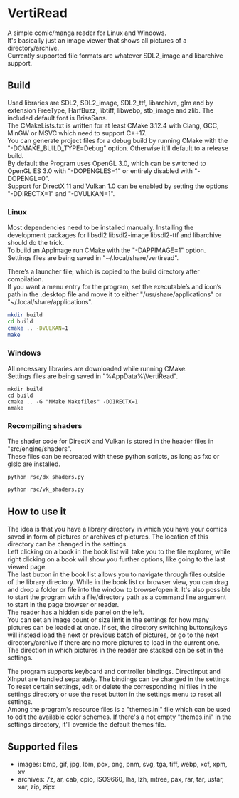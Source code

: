 # VertiRead
A simple comic/manga reader for Linux and Windows.  
It's basically just an image viewer that shows all pictures of a directory/archive.  
Currently supported file formats are whatever SDL2_image and libarchive support.  

## Build
Used libraries are SDL2, SDL2_image, SDL2_ttf, libarchive, glm and by extension FreeType, HarfBuzz, libtiff, libwebp, stb_image and zlib. The included default font is BrisaSans.  
The CMakeLists.txt is written for at least CMake 3.12.4 with Clang, GCC, MinGW or MSVC which need to support C++17.  
You can generate project files for a debug build by running CMake with the "-DCMAKE_BUILD_TYPE=Debug" option. Otherwise it'll default to a release build.  
By default the Program uses OpenGL 3.0, which can be switched to OpenGL ES 3.0 with "-DOPENGLES=1" or entirely disabled with "-DOPENGL=0".  
Support for DirectX 11 and Vulkan 1.0 can be enabled by setting the options "-DDIRECTX=1" and "-DVULKAN=1".  

### Linux
Most dependencies need to be installed manually. Installing the development packages for libsdl2 libsdl2-image libsdl2-ttf and libarchive should do the trick.  
To build an AppImage run CMake with the "-DAPPIMAGE=1" option.  
Settings files are being saved in "~/.local/share/vertiread".  

There’s a launcher file, which is copied to the build directory after compilation.  
If you want a menu entry for the program, set the executable’s and icon’s path in the .desktop file and move it to either "/usr/share/applications" or "~/.local/share/applications".  

```bash
mkdir build
cd build
cmake .. -DVULKAN=1
make
```

### Windows
All necessary libraries are downloaded while running CMake.  
Settings files are being saved in "%AppData%\VertiRead".  

```batch
mkdir build
cd build
cmake .. -G "NMake Makefiles" -DDIRECTX=1
nmake
```

### Recompiling shaders
The shader code for DirectX and Vulkan is stored in the header files in "src/engine/shaders".  
These files can be recreated with these python scripts, as long as fxc or glslc are installed.  

```batch
python rsc/dx_shaders.py
```
```bash
python rsc/vk_shaders.py
```

## How to use it
The idea is that you have a library directory in which you have your comics saved in form of pictures or archives of pictures. The location of this directory can be changed in the settings.  
Left clicking on a book in the book list will take you to the file explorer, while right clicking on a book will show you further options, like going to the last viewed page.  
The last button in the book list allows you to navigate through files outside of the library directory. While in the book list or browser view, you can drag and drop a folder or file into the window to browse/open it. It's also possible to start the program with a file/directory path as a command line argument to start in the page browser or reader.  
The reader has a hidden side panel on the left.  
You can set an image count or size limit in the settings for how many pictures can be loaded at once. If set, the directory switching buttons/keys will instead load the next or previous batch of pictures, or go to the next directory/archive if there are no more pictures to load in the current one.  
The direction in which pictures in the reader are stacked can be set in the settings.  

The program supports keyboard and controller bindings. DirectInput and XInput are handled separately. The bindings can be changed in the settings.  
To reset certain settings, edit or delete the corresponding ini files in the settings directory or use the reset button in the settings menu to reset all settings.  
Among the program's resource files is a "themes.ini" file which can be used to edit the available color schemes. If there's a not empty "themes.ini" in the settings directory, it'll override the default themes file.  

## Supported files
- images: bmp, gif, jpg, lbm, pcx, png, pnm, svg, tga, tiff, webp, xcf, xpm, xv
- archives: 7z, ar, cab, cpio, ISO9660, lha, lzh, mtree, pax, rar, tar, ustar, xar, zip, zipx
